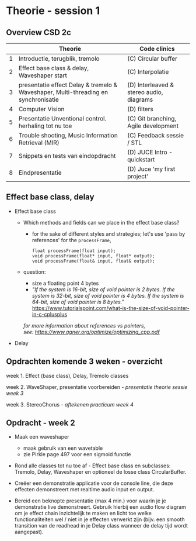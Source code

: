 
# Theorie - session 1

## Overview CSD 2c
|   | Theorie                                                                            | Code clinics                             |
|---|------------------------------------------------------------------------------------|------------------------------------------|
| 1 | Introductie, terugblik, tremolo                                                    | (C) Circular buffer                      |
| 2 | Effect base class & delay, Waveshaper start                                        | (C) Interpolatie                         |
| 3 | presentatie effect Delay & tremelo & Waveshaper, Multi-threading en synchronisatie | (D) Interleaved & stereo audio, diagrams |
| 4 | Computer Vision                                                                    | (D) filters                              |
| 5 | Presentatie Unventional control. herhaling tot nu toe                              | (C) Git branching, Agile development     |
| 6 | Trouble shooting, Music Information Retrieval (MIR)                                | (C) Feedback sessie /  STL               |
| 7 | Snippets en tests van eindopdracht                                                 | (D) JUCE Intro - quickstart              |
| 8 | Eindpresentatie                                                                    | (D) Juce 'my first project'              |


## Effect base class, delay

* Effect base class
  * Which methods and fields can we place in the effect base class?

    * for the sake of different styles and strategies; let's use 'pass by references' for the `processFrame`, 

          float processFrame(float input);        
          void processFrame(float* input, float* output);
          void processFrame(float& input, float& output);
  * question: 
    *  size a floating point 4 bytes
    * _"If the system is 16-bit, size of void pointer is 2 bytes. 
    If the system is 32-bit, size of void pointer is 4 bytes. If the system is 64-bit, size of void pointer is 8 bytes."_
    https://www.tutorialspoint.com/what-is-the-size-of-void-pointer-in-c-cplusplus
      
    _for more information about references vs pointers, see: https://www.agner.org/optimize/optimizing_cpp.pdf_

* Delay



## Opdrachten komende 3 weken - overzicht
week 1. Effect (base class), Delay, Tremolo classes

week 2. WaveShaper, presentatie voorbereiden - *presentatie theorie sessie week 3*

week 3. StereoChorus - *aftekenen practicum week 4*

## Opdracht - week 2
* Maak een waveshaper
  * maak gebruik van een wavetable
  * zie Pirkle page 497 voor een sigmoid functie

* Rond alle classes tot nu toe af - Effect base class en subclasses: Tremolo, Delay, Waveshaper en optioneel de losse class CircularBuffer.

* Creëer een demonstratie applicatie voor de console line, die deze effecten demonstreert met realtime audio input en output.

* Bereid een beknopte presentatie (max 4 min.) voor waarin je je demonstratie live
demonstreert. Gebruik hierbij een audio flow diagram om je effect chain inzichtelijk te maken en licht toe welke functionaliteiten wel / niet in je effecten verwerkt zijn (bijv. een smooth transition van de readhead in je Delay class wanneer de delay tijd wordt aangepast).
